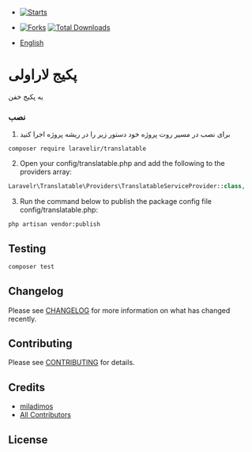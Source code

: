 - [![Starts](https://img.shields.io/github/stars/laravelir/translatable?style=flat&logo=github)](https://github.com/laravelir/translatable/forks)
- [![Forks](https://img.shields.io/github/forks/laravelir/translatable?style=flat&logo=github)](https://github.com/laravelir/translatable/stargazers)
  [![Total Downloads](https://img.shields.io/packagist/dt/laravelir/translatable.svg?style=flat-square)](https://packagist.org/packages/laravelir/translatable)

- [English](README-en.md)

# پکیج لاراولی

یه پکیج خفن

### نصب

1.  برای نصب در مسیر روت پروژه خود دستور زیر را در ریشه پروژه اجرا کنید

```
composer require laravelir/translatable
```

2. Open your config/translatable.php and add the following to the providers array:

```php
Laravelr\Translatable\Providers\TranslatableServiceProvider::class,
```

3. Run the command below to publish the package config file config/translatable.php:

```
php artisan vendor:publish
```

## Testing

```bash
composer test
```

## Changelog

Please see [CHANGELOG](CHANGELOG.md) for more information on what has changed recently.

## Contributing

Please see [CONTRIBUTING](.github/CONTRIBUTING.md) for details.

## Credits

- [miladimos](https://github.com/miladimos)
- [All Contributors](../../contributors)

## License


